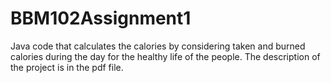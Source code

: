 # BBM102Assignment1
Java code that calculates the calories by considering taken and burned calories during the day for the healthy life of the people. The description of the project is in the pdf file.
